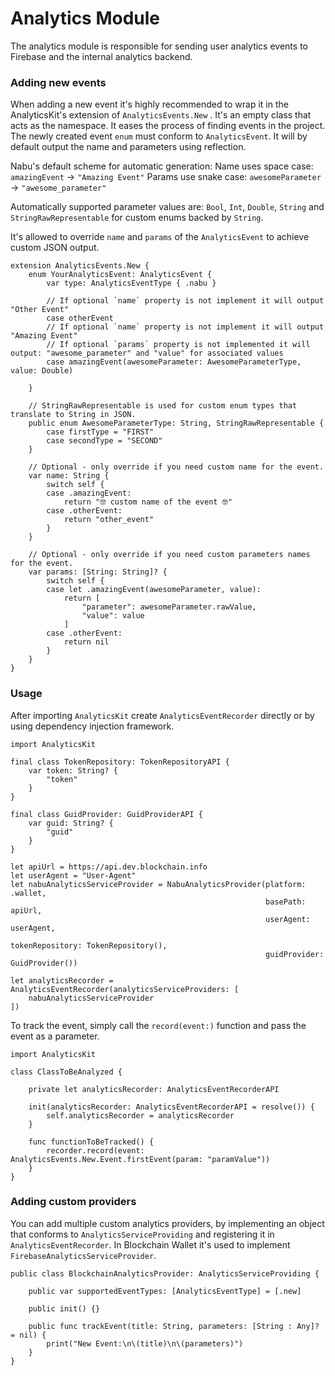 # Analytics Module

The analytics module is responsible for sending user analytics events to Firebase and the internal analytics backend.

### Adding new events

When adding a new event it's highly recommended to wrap it in the AnalyticsKit's extension of  `AnalyticsEvents.New` .
It's an empty class that acts as the namespace. It eases the process of finding events in the project.
The newly created event `enum` must conform to `AnalyticsEvent`. It will by default output the name and parameters using reflection.

Nabu's default scheme for automatic generation:
Name uses space case: `amazingEvent` -> `"Amazing Event"`
Params use snake case: `awesomeParameter` -> `"awesome_parameter"`

Automatically supported parameter values are: `Bool`, `Int`, `Double`, `String` and `StringRawRepresentable` for custom enums backed by `String`.

It's allowed to override `name` and `params` of the `AnalyticsEvent` to achieve custom JSON output.


```
extension AnalyticsEvents.New {
    enum YourAnalyticsEvent: AnalyticsEvent {
        var type: AnalyticsEventType { .nabu }
    
        // If optional `name` property is not implement it will output "Other Event"
        case otherEvent
        // If optional `name` property is not implement it will output "Amazing Event"
        // If optional `params` property is not implemented it will output: "awesome_parameter" and "value" for associated values
        case amazingEvent(awesomeParameter: AwesomeParameterType, value: Double)
         
    }
    
    // StringRawRepresentable is used for custom enum types that translate to String in JSON.
    public enum AwesomeParameterType: String, StringRawRepresentable {
        case firstType = "FIRST"
        case secondType = "SECOND"
    }
    
    // Optional - only override if you need custom name for the event.
    var name: String {
        switch self {
        case .amazingEvent:
            return "🤓 custom name of the event 🤓"
        case .otherEvent:
            return "other_event"
        }
    }

    // Optional - only override if you need custom parameters names for the event.
    var params: [String: String]? {
        switch self {
        case let .amazingEvent(awesomeParameter, value):
            return [
                "parameter": awesomeParameter.rawValue,
                "value": value
            ]
        case .otherEvent:
            return nil
        }
    }
}
```

### Usage

After importing `AnalyticsKit` create `AnalyticsEventRecorder` directly or by using dependency injection framework. 

```
import AnalyticsKit

final class TokenRepository: TokenRepositoryAPI {
    var token: String? {
        "token"
    }
}

final class GuidProvider: GuidProviderAPI {
    var guid: String? {
        "guid"
    }
}

let apiUrl = https://api.dev.blockchain.info
let userAgent = "User-Agent"
let nabuAnalyticsServiceProvider = NabuAnalyticsProvider(platform: .wallet,
                                                         basePath: apiUrl,
                                                         userAgent: userAgent,
                                                         tokenRepository: TokenRepository(),
                                                         guidProvider: GuidProvider())
                                                         
let analyticsRecorder = AnalyticsEventRecorder(analyticsServiceProviders: [
    nabuAnalyticsServiceProvider
])
```

To track the event, simply call the `record(event:)` function and pass the event as a parameter.


```
import AnalyticsKit

class ClassToBeAnalyzed {

    private let analyticsRecorder: AnalyticsEventRecorderAPI

    init(analyticsRecorder: AnalyticsEventRecorderAPI = resolve()) {
        self.analyticsRecorder = analyticsRecorder
    }
    
    func functionToBeTracked() {
        recorder.record(event: AnalyticsEvents.New.Event.firstEvent(param: "paramValue"))
    }
}
```

### Adding custom providers

You can add multiple custom analytics providers, by implementing an object that conforms to  `AnalyticsServiceProviding` and registering it in `AnalyticsEventRecorder`. 
In Blockchain Wallet it's used to implement `FirebaseAnalyticsServiceProvider`.


```
public class BlockchainAnalyticsProvider: AnalyticsServiceProviding {
    
    public var supportedEventTypes: [AnalyticsEventType] = [.new]
    
    public init() {}
    
    public func trackEvent(title: String, parameters: [String : Any]? = nil) {
        print("New Event:\n\(title)\n\(parameters)")
    }
}
```
